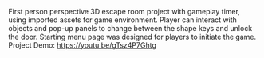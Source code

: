 First person perspective 3D escape room project with gameplay timer, using imported assets for game environment. Player can interact with objects and pop-up panels to change between the shape keys and unlock the door. Starting menu page was designed for players to initiate the game.
Project Demo: https://youtu.be/gTsz4P7Ghtg
